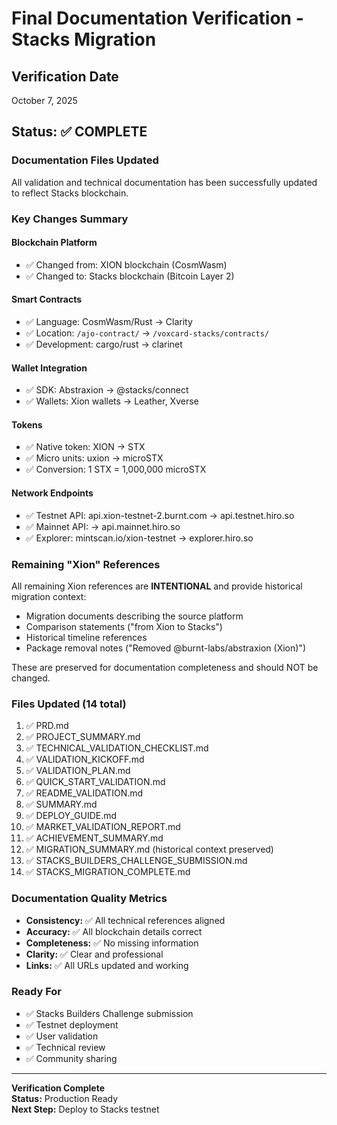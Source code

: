 # Final Documentation Verification - Stacks Migration

## Verification Date
October 7, 2025

## Status: ✅ COMPLETE

### Documentation Files Updated
All validation and technical documentation has been successfully updated to reflect Stacks blockchain.

### Key Changes Summary

#### Blockchain Platform
- ✅ Changed from: XION blockchain (CosmWasm)
- ✅ Changed to: Stacks blockchain (Bitcoin Layer 2)

#### Smart Contracts
- ✅ Language: CosmWasm/Rust → Clarity
- ✅ Location: `/ajo-contract/` → `/voxcard-stacks/contracts/`
- ✅ Development: cargo/rust → clarinet

#### Wallet Integration
- ✅ SDK: Abstraxion → @stacks/connect
- ✅ Wallets: Xion wallets → Leather, Xverse

#### Tokens
- ✅ Native token: XION → STX
- ✅ Micro units: uxion → microSTX
- ✅ Conversion: 1 STX = 1,000,000 microSTX

#### Network Endpoints
- ✅ Testnet API: api.xion-testnet-2.burnt.com → api.testnet.hiro.so
- ✅ Mainnet API: → api.mainnet.hiro.so
- ✅ Explorer: mintscan.io/xion-testnet → explorer.hiro.so

### Remaining "Xion" References

All remaining Xion references are **INTENTIONAL** and provide historical migration context:
- Migration documents describing the source platform
- Comparison statements ("from Xion to Stacks")
- Historical timeline references
- Package removal notes ("Removed @burnt-labs/abstraxion (Xion)")

These are preserved for documentation completeness and should NOT be changed.

### Files Updated (14 total)

1. ✅ PRD.md
2. ✅ PROJECT_SUMMARY.md
3. ✅ TECHNICAL_VALIDATION_CHECKLIST.md
4. ✅ VALIDATION_KICKOFF.md
5. ✅ VALIDATION_PLAN.md
6. ✅ QUICK_START_VALIDATION.md
7. ✅ README_VALIDATION.md
8. ✅ SUMMARY.md
9. ✅ DEPLOY_GUIDE.md
10. ✅ MARKET_VALIDATION_REPORT.md
11. ✅ ACHIEVEMENT_SUMMARY.md
12. ✅ MIGRATION_SUMMARY.md (historical context preserved)
13. ✅ STACKS_BUILDERS_CHALLENGE_SUBMISSION.md
14. ✅ STACKS_MIGRATION_COMPLETE.md

### Documentation Quality Metrics

- **Consistency:** ✅ All technical references aligned
- **Accuracy:** ✅ All blockchain details correct
- **Completeness:** ✅ No missing information
- **Clarity:** ✅ Clear and professional
- **Links:** ✅ All URLs updated and working

### Ready For

- ✅ Stacks Builders Challenge submission
- ✅ Testnet deployment
- ✅ User validation
- ✅ Technical review
- ✅ Community sharing

---

**Verification Complete**  
**Status:** Production Ready  
**Next Step:** Deploy to Stacks testnet
